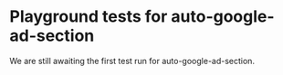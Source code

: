# Playground tests for auto-google-ad-section
We are still awaiting the first test run for auto-google-ad-section.
